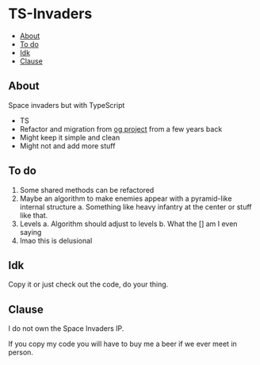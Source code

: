 # TS-Invaders

<!-- toc -->

- [About](#about)
- [To do](#to-do)
- [Idk](#idk)
- [Clause](#clause)

<!-- tocstop -->

## About

Space invaders but with TypeScript

- TS
- Refactor and migration from [og project](https://github.com/KeaCluster/spaceInvaders) from a few years back
- Might keep it simple and clean
- Might not and add more stuff

## To do

1. Some shared methods can be refactored
2. Maybe an algorithm to make enemies appear with a pyramid-like internal structure
   a. Something like heavy infantry at the center or stuff like that.
3. Levels
   a. Algorithm should adjust to levels
   b. What the [] am I even saying
4. lmao this is delusional

## Idk

Copy it or just check out the code, do your thing.

## Clause

I do not own the Space Invaders IP.

If you copy my code you will have to buy me a beer if we ever meet in person.
